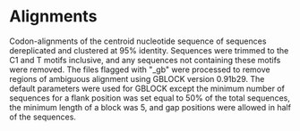 # Alignments

Codon-alignments of the centroid nucleotide sequence of sequences dereplicated and clustered at 95% identity. Sequences were trimmed to the C1 and T motifs inclusive, and any sequences not containing these motifs were removed. The files flagged with "_gb" were processed to remove regions of ambiguous alignment using GBLOCK version 0.91b29. The default parameters were used for GBLOCK except the minimum number of sequences for a flank position was set equal to 50% of the total sequences, the minimum length of a block was 5, and gap positions were allowed in half of the sequences.
